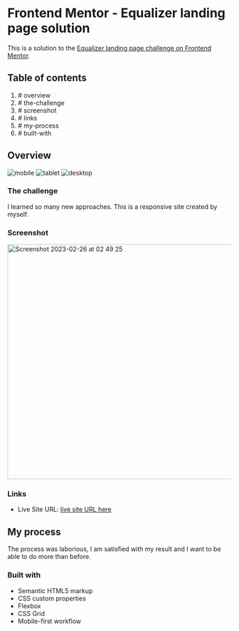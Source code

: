 # Frontend Mentor - Equalizer landing page solution

This is a solution to the [Equalizer landing page challenge on Frontend Mentor](https://www.frontendmentor.io/challenges/equalizer-landing-page-7VJ4gp3DE).

## Table of contents
<ol>
  <li> # overview </li>
  <li> # the-challenge </li>
  <li> # screenshot </li>
  <li> # links </li>
  <li> # my-process </li>
  <li> # built-with </li>
</ol>

## Overview

<img
src="https://media.giphy.com/media/v1.Y2lkPTc5MGI3NjExZjczNDkwYWNmMzAyODE2NDU1NmI1NGEyYmE3ZjAwNTgzYjlhOTJmNyZjdD1n/MYdvSVar2kZyNIsJU5/giphy.gif" alt="mobile" />
<img src="https://media.giphy.com/media/v1.Y2lkPTc5MGI3NjExODIzMzZlNWVlMTQ2NjQ1NzUzMTFmYzUzOTExNGE3YjI2ZjUyMjM1YSZjdD1n/y14BPlCnbvgNCHsinN/giphy.gif" alt="tablet" />
<img src="https://media.giphy.com/media/v1.Y2lkPTc5MGI3NjExODRiNjM2NGViMTMwMTQ2MTg2YTU5ZmMxOTM2Nzc3NTkzZTQ1ZDRmNiZjdD1n/c7JcaSWBZ9Y7pZjQkQ/giphy.gif"  alt="desktop" />

### The challenge

I learned so many new approaches.
This is a responsive site created by myself.

### Screenshot

<img width="527" alt="Screenshot 2023-02-26 at 02 49 25" src="https://user-images.githubusercontent.com/117212859/221387941-0ae59d22-f30e-4a3d-a524-15eaa5083adb.png" />



### Links
- Live Site URL: [live site URL here](https://cheery-otter-8b595a.netlify.app/)

## My process
 
 The process was laborious, I am satisfied with my result and I want to be able to do more than before.

### Built with

- Semantic HTML5 markup
- CSS custom properties
- Flexbox
- CSS Grid
- Mobile-first workflow

